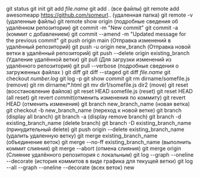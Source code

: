 git status
git init
git add *file.name*
git add . (все файлы)
git remote add awesomeapp https://github.com/someurl.. (удаленная папка)
git remote -v (удаленные файлы)
git remote show origin (подробные сведения об удалённом репозитории)
git commit -m "New commit"
git commit -a (коммит с добавлением)
git commit --amend -m "Updated message for the previous commit"
git push origin main (Отправка изменений в удалённый репозиторий)
git push -u origin new_branch (Отправка новой ветки в удалённый репозиторий)
git push --delete origin existing_branch (Удаление удалённой ветки)
git pull (Для загрузки изменений из удалённого репозитория)
git pull --verbose (подробные сведения о загруженных файлах )
git diff
git diff --staged
git diff *file.name*
git checkout *number.log*
git log -p
git show *commit*
git rm dirname/somefile.js (remove)
git rm dirname/*.html
git mv dir1/somefile.js dir2 (move)
git reset (восстановление файлов)
git reset HEAD somefile.js (reset)
git reset HEAD (all reset)
git revert *commit*(отменить изменения по коммиту)
git revert HEAD (отменить изменения)
git branch new_branch_name (новая ветка)
git checkout -b new_branch_name (переход к новой ветке)
git branch (display all branch)
git branch -a (display remove branch)
git branch -d existing_branch_name (delete branch)
git branch -D existing_branch_name (принудительный delete)
git push origin --delete existing_branch_name (удалить удаленную ветку)
git merge existing_branch_name (объединение веток)
git merge --no-ff existing_branch_name (выполнить коммит слияния)
git merge --abort (отмена слияния)
git merge origin (Слияние удалённого репозитория с локальным)
git log --graph --oneline --decorate (история коммитов в виде графика для текущей ветки)
git log --all --graph --oneline --decorate (всех веток)
new